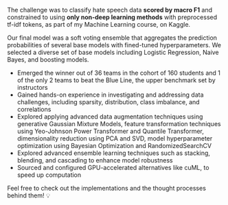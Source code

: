 The challenge was to classify hate speech data **scored by macro F1** and constrained to using **only non-deep learning methods** with preprocessed tf-idf tokens, as part of my Machine Learning course, on Kaggle.

Our final model was a soft voting ensemble that aggregates the prediction probabilities of several base models with fined-tuned hyperparameters. We selected a diverse set of base models including Logistic Regression, Naive Bayes, and boosting models. 

- Emerged the winner out of 36 teams in the cohort of 160 students and 1 of the only 2 teams to beat the Blue Line, the upper benchmark set by instructors
- Gained hands-on experience in investigating and addressing data challenges, including sparsity, distribution, class imbalance, and correlations
- Explored applying advanced data augmentation techniques using generative Gaussian Mixture Models, feature transformation techniques using Yeo-Johnson Power Transformer and Quantile Transformer, dimensionality reduction using PCA and SVD, model hyperparameter optimization using Bayesian Optimization and RandomizedSearchCV
- Explored advanced ensemble learning techniques such as stacking, blending, and cascading to enhance model robustness
- Sourced and configured GPU-accelerated alternatives like cuML, to speed up computation

Feel free to check out the implementations and the thought processes behind them! 💡
